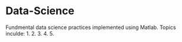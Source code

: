 # Data-Science
Fundmental data science practices implemented using Matlab.
Topics inculde:
1. 
2.
3.
4.
5. 
